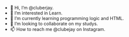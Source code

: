 - 👋 Hi, I’m @cluberjay.
- 👀 I’m interested in Learn.
- 🌱 I’m currently learning programming logic and HTML.
- 💞️ I’m looking to collaborate on my studys. 
- 📫 How to reach me @clubejay on Instagram.

<!---
cluberjay/cluberjay is a ✨ special ✨ repository because its `README.md` (this file) appears on your GitHub profile.
You can click the Preview link to take a look at your changes.
--->
